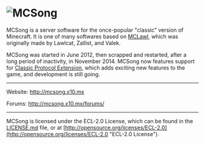 ![MCSong](http://mcsong.x10.mx/forums/images/songlogo.png)
=============

MCSong is a server software for the once-popular "classic" version of Minecraft. It is one of many softwares based on [MCLawl](https://github.com/727021/MCLawl), which was originally made by Lawlcat, Zallist, and Valek.

MCSong was started in June 2012, then scrapped and restarted, after a long period of inactivity, in November 2014. MCSong now features support for [Classic Protocol Extension](http://wiki.vg/CPE), which adds exciting new features to the game, and development is still going.

---

Website: http://mcsong.x10.mx

Forums: http://mcsong.x10.mx/forums/

---

MCSong is licensed under the ECL-2.0 License, which can be found in the [LICENSE.md](https://github.com/727021/MCSong/edit/master/LICENSE.md) file, or at [http://opensource.org/licenses/ECL-2.0](http://opensource.org/licenses/ECL-2.0 "ECL-2.0 License").
